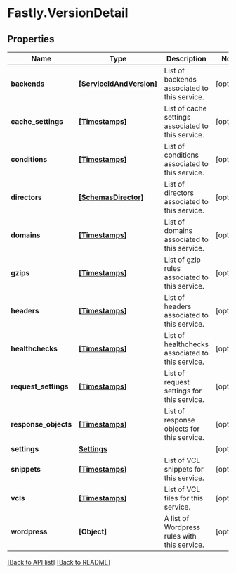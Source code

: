 # Fastly.VersionDetail

## Properties

Name | Type | Description | Notes
------------ | ------------- | ------------- | -------------
**backends** | [**[ServiceIdAndVersion]**](ServiceIdAndVersion.md) | List of backends associated to this service. | [optional] 
**cache_settings** | [**[Timestamps]**](Timestamps.md) | List of cache settings associated to this service. | [optional] 
**conditions** | [**[Timestamps]**](Timestamps.md) | List of conditions associated to this service. | [optional] 
**directors** | [**[SchemasDirector]**](SchemasDirector.md) | List of directors associated to this service. | [optional] 
**domains** | [**[Timestamps]**](Timestamps.md) | List of domains associated to this service. | [optional] 
**gzips** | [**[Timestamps]**](Timestamps.md) | List of gzip rules associated to this service. | [optional] 
**headers** | [**[Timestamps]**](Timestamps.md) | List of headers associated to this service. | [optional] 
**healthchecks** | [**[Timestamps]**](Timestamps.md) | List of healthchecks associated to this service. | [optional] 
**request_settings** | [**[Timestamps]**](Timestamps.md) | List of request settings for this service. | [optional] 
**response_objects** | [**[Timestamps]**](Timestamps.md) | List of response objects for this service. | [optional] 
**settings** | [**Settings**](Settings.md) |  | [optional] 
**snippets** | [**[Timestamps]**](Timestamps.md) | List of VCL snippets for this service. | [optional] 
**vcls** | [**[Timestamps]**](Timestamps.md) | List of VCL files for this service. | [optional] 
**wordpress** | **[Object]** | A list of Wordpress rules with this service. | [optional] 



[[Back to API list]](../../README.md#endpoints) [[Back to README]](../../README.md)
